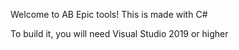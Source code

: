 Welcome to AB Epic tools! This is made with C#

To build it, you will need Visual Studio 2019 or higher
